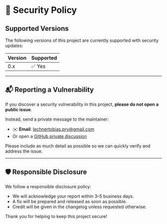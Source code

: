 # 🔐 Security Policy

## Supported Versions

The following versions of this project are currently supported with security updates:

| Version | Supported          |
|---------|--------------------|
| 0.x     | ✅ Yes              |

---

## 📬 Reporting a Vulnerability

If you discover a security vulnerability in this project, **please do not open a public issue**.

Instead, send a private message to the maintainer:

- ✉️ **Email**: lechnertobias.prv@gmail.com
- Or open a [GitHub private discussion](https://github.com/zobiii/todo_app/discussions)

Please include as much detail as possible so we can quickly verify and address the issue.

---

## 🛡️ Responsible Disclosure

We follow a responsible disclosure policy:
- We will acknowledge your report within 3–5 business days.
- A fix will be prepared and released as soon as possible.
- Credit will be given in the changelog unless requested otherwise.

Thank you for helping to keep this project secure!
